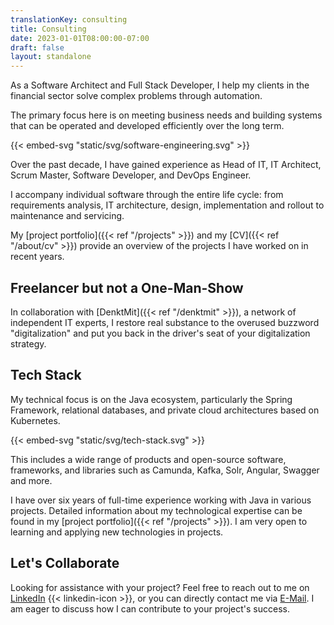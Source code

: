 ```yaml
---
translationKey: consulting
title: Consulting
date: 2023-01-01T08:00:00-07:00
draft: false
layout: standalone
---
```


As a Software Architect and Full Stack Developer, I help my clients in the financial sector solve complex problems through automation.

The primary focus here is on meeting business needs and building systems that can be operated and developed efficiently over the long term.

{{< embed-svg "static/svg/software-engineering.svg" >}}

Over the past decade, I have gained experience as Head of IT, IT Architect, Scrum Master, Software Developer, and DevOps Engineer.

I accompany individual software through the entire life cycle: from requirements analysis, IT architecture, design, implementation and rollout to maintenance and servicing.

My [project portfolio]({{< ref "/projects" >}}) and my [CV]({{< ref "/about/cv" >}}) provide an overview of the projects I have worked on in recent years.


## Freelancer but not a One-Man-Show
In collaboration with [DenktMit]({{< ref "/denktmit" >}}), a network of independent IT experts, I restore real substance to the overused buzzword "digitalization" and put you back in the driver's seat of your digitalization strategy.


## Tech Stack
My technical focus is on the Java ecosystem, particularly the Spring Framework, relational databases, and private cloud architectures based on Kubernetes.

{{< embed-svg "static/svg/tech-stack.svg" >}}

This includes a wide range of products and open-source software, frameworks, and libraries such as Camunda, Kafka, Solr, Angular, Swagger and more.

I have over six years of full-time experience working with Java in various projects. Detailed information about my technological expertise can be found in my [project portfolio]({{< ref "/projects" >}}). I am very open to learning and applying new technologies in projects.


## Let's Collaborate
Looking for assistance with your project? Feel free to reach out to me on [LinkedIn](https://www.linkedin.com/in/dmalolepszy) {{< linkedin-icon >}}, or you can directly contact me via [E-Mail](mailto:kontakt@dmalo.de). I am eager to discuss how I can contribute to your project's success.

